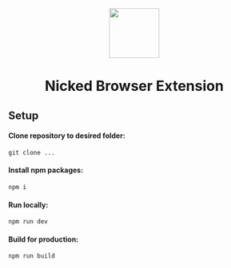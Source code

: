 <div id="header" align="center">
  <img src="public/img/logo.png" width="100"/>
  <h1>Nicked Browser Extension</h1>
</div>

## Setup

#### Clone repository to desired folder:

```
git clone ...
```

#### Install npm packages:

```
npm i
```

#### Run locally:

```
npm run dev
```

#### Build for production:

```
npm run build
```
